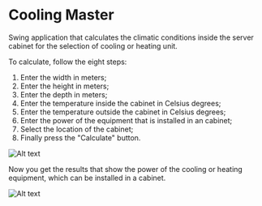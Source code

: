 # Cooling Master
Swing application that calculates the climatic conditions inside the server cabinet for the
selection of cooling or heating unit.

To calculate, follow the eight steps:

1. Enter the width in meters;
2. Enter the height in meters;
3. Enter the depth in meters;
4. Enter the temperature inside the cabinet in Celsius degrees;
5. Enter the temperature outside the cabinet in Celsius degrees;
6. Enter the power of the equipment that is installed in an cabinet;
7. Select the location of the cabinet;
8. Finally press the "Calculate" button.

![Alt text](https://cloud.githubusercontent.com/assets/10247006/6881945/93313122-d57c-11e4-9992-9e700abc47f9.pngraw=true)

Now you get the results that show the power of the cooling or heating equipment, which can be installed in a cabinet.

![Alt text](https://www.dropbox.com/s/3kmhh8dleue6jda/cooling2.png?dl=0?raw=true)
